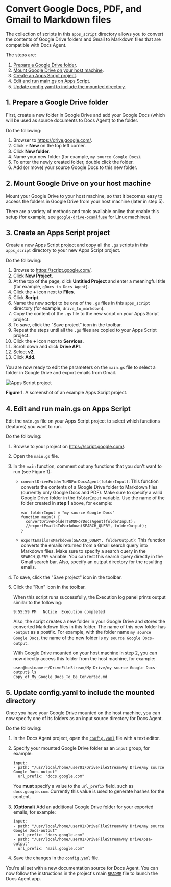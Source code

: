 # Convert Google Docs, PDF, and Gmail to Markdown files

The collection of scripts in this `apps_script` directory allows you to convert
the contents of Google Drive folders and Gmail to Markdown files that are
compatible with Docs Agent.

The steps are:

1. [Prepare a Google Drive folder](#1_prepare-a-google-driver-folder).
2. [Mount Google Drive on your host machine](#2_mount-google-drive-on-your-host-machine).
3. [Create an Apps Script project](#3_create-an-apps-script-project).
4. [Edit and run main.gs on Apps Script](#4_edit-and-run-main_gs-on-apps-script).
5. [Update config.yaml to include the mounted directory](#5_update-config_yaml-to-include-the-mounted-directory).

## 1. Prepare a Google Drive folder

First, create a new folder in Google Drive and add your Google Docs (which will be
used as source documents to Docs Agent) to the folder.

Do the following:

1. Browser to https://drive.google.com/.
1. Click **+ New** on the top left corner.
1. Click **New folder**.
1. Name your new folder (for example, `my source Google Docs`).
1. To enter the newly created folder, double click the folder.
1. Add (or move) your source Google Docs to this new folder.

## 2. Mount Google Drive on your host machine

Mount your Google Drive to your host machine, so that it becomes easy to access the
folders in Google Drive from your host machine (later in step 5).

There are a variety of methods and tools available online that enable this setup
(for example, see [`google-drive-ocamlfuse`][google-drive-ocamlfuse] for Linux machines).

## 3. Create an Apps Script project

Create a new Apps Script project and copy all the `.gs` scripts in this
`apps_script` directory to your new Apps Script project.

Do the following:

1. Browse to https://script.google.com/.
1. Click **New Project**.
1. At the top of the page, click **Untitled Project** and enter a meaningful
   title (for example, `gDocs to Docs Agent`).
1. Click the **+** icon next to **Files**.
1. Click **Script**.
1. Name the new script to be one of the `.gs` files in this `apps_script` directory
   (for example, `drive_to_markdown`).
1. Copy the content of the `.gs` file to the new script on your Apps Script project.
1. To save, click the "Save project" icon in the toolbar.
1. Repeat the steps until all the `.gs` files are copied to your Apps Script project.
1. Click the **+** icon next to **Services**.
1. Scroll down and click **Drive API**.
1. Select **v2**.
1. Click **Add**.

You are now ready to edit the parameters on the `main.gs` file to select a folder
in Google Drive and export emails from Gmail.

![Apps Script project](../docs/images/apps-script-screenshot-01.png)

**Figure 1**. A screenshot of an example Apps Script project.

## 4. Edit and run main.gs on Apps Script

Edit the `main.gs` file on your Apps Script project to select which functions
(features) you want to run.

Do the following:

1. Browse to your project on https://script.google.com/.

1. Open the `main.gs` file.

1. In the `main` function, comment out any functions that you don't want to run
   (see Figure 1):

   * `convertDriveFolderToMDForDocsAgent(folderInput)`: This function converts
     the contents of a Google Drive folder to Markdown files (currently only Google
     Docs and PDF). Make sure to specify a valid Google Drive folder in the `folderInput`
     variable. Use the name of the folder created in **step 1** above, for example:

     ```
     var folderInput = "my source Google Docs"
     function main() {
       convertDriveFolderToMDForDocsAgent(folderInput);
       //exportEmailsToMarkdown(SEARCH_QUERY, folderOutput);
     }
     ```

   * `exportEmailsToMarkdown(SEARCH_QUERY, folderOutput)`: This function converts
     the emails returned from a Gmail search query into Markdown files. Make sure to
     specify a search query in the `SEARCH_QUERY` variable. You can test this search
     query directly in the Gmail search bar. Also, specify an output directory for the
     resulting emails.

1. To save, click the "Save project" icon in the toolbar.

1. Click the "Run" icon in the toolbar.

   When this script runs successfully, the Execution log panel prints output similar
   to the following:

   ```
   9:55:59 PM	Notice	Execution completed
   ```

   Also, the script creates a new folder in your Google Drive and stores the converted
   Markdown files in this folder. The name of this new folder has `-output` as a postfix.
   For example, with the folder name `my source Google Docs`, the name of the new folder
   is `my source Google Docs-output`.

   With Google Drive mounted on your host machine in step 2, you can now directly access
   this folder from the host machine, for example:

   ```
   user@hostname:~/DriveFileStream/My Drive/my source Google Docs-output$ ls
   Copy_of_My_Google_Docs_To_Be_Converted.md
   ```

## 5. Update config.yaml to include the mounted directory

Once you have your Google Drive mounted on the host machine, you can now
specify one of its folders as an input source directory for Docs Agent.

Do the following:

1. In the Docs Agent project, open the [`config.yaml`][config-yaml] file
   with a text editor.

1. Specify your mounted Google Drive folder as an `input` group, for example:

   ```
   input:
   - path: "/usr/local/home/user01/DriveFileStream/My Drive/my source Google Docs-output"
     url_prefix: "docs.google.com"
   ```

   You **must** specify a value to the `url_prefix` field, such as `docs.google.com`.
   Currently this value is used to generate hashes for the content.

1. (**Optional**) Add an additional Google Drive folder for your exported emails,
   for example:

   ```
   input:
   - path: "/usr/local/home/user01/DriveFileStream/My Drive/my source Google Docs-output"
     url_prefix: "docs.google.com"
   - path: "/usr/local/home/user01/DriveFileStream/My Drive/psa-output"
     url_prefix: "mail.google.com"
   ```

1. Save the changes in the `config.yaml` file.

You're all set with a new documentation source for Docs Agent. You can now follow the
instructions in the project's main [`README`][main-readme] file to launch the Docs Agent app.

<!-- Reference links -->

[config-yaml]: ../config.yaml
[main-readme]: ../README.md
[google-drive-ocamlfuse]: https://github.com/astrada/google-drive-ocamlfuse
